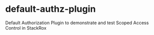 # default-authz-plugin
Default Authorization Plugin to demonstrate and test Scoped Access Control in StackRox
